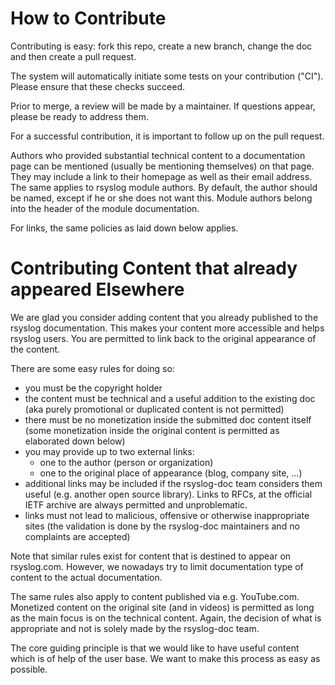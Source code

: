 # How to Contribute

Contributing is easy: fork this repo, create a new branch, change the doc
and then create a pull request.

The system will automatically initiate some tests on your contribution ("CI").
Please ensure that these checks succeed.

Prior to merge, a review will be made by a maintainer. If questions appear,
please be ready to address them.

For a successful contribution, it is important to follow up on the pull
request.

Authors who provided substantial technical content to a documentation page
can be mentioned (usually be mentioning themselves) on that page. They
may include a link to their homepage as well as their email address. The
same applies to rsyslog module authors. By default, the author should be named,
except if he or she does not want this. Module authors belong into the header
of the module documentation.

For links, the same policies as laid down below applies.


# Contributing Content that already appeared Elsewhere

We are glad you consider adding content that you already published to the
rsyslog documentation. This makes your content more accessible and helps
rsyslog users. You are permitted to link back to the original appearance
of the content.

There are some easy rules for doing so:

- you must be the copyright holder
- the content must be technical and a useful addition to the existing
  doc (aka purely promotional or duplicated content is not permitted)
- there must be no monetization inside the submitted doc content itself
  (some monetization inside the original content is permitted as
  elaborated down below)
- you may provide up to two external links:
  - one to the author (person or organization)
  - one to the original place of appearance (blog, company site, ...)
- additional links may be included if the rsyslog-doc team considers
  them useful (e.g. another open source library). Links to RFCs, at the
  official IETF archive are always permitted and unproblematic.
- links must not lead to malicious, offensive or otherwise inappropriate
  sites (the validation is done by the rsyslog-doc maintainers and no
  complaints are accepted)

Note that similar rules exist for content that is destined to appear on
rsyslog.com. However, we nowadays try to limit documentation type of content
to the actual documentation.

The same rules also apply to content published via e.g. YouTube.com.
Monetized content on the original site (and in videos) is permitted as
long as the main focus is on the technical content. Again, the decision
of what is appropriate and not is solely made by the rsyslog-doc team.

The core guiding principle is that we would like to have useful content
which is of help of the user base. We want to make this process as easy
as possible.
